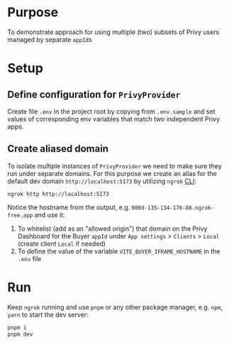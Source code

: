 # Purpose

To demonstrate approach for using multiple (two) subsets of Privy users managed by separate `appId`s

# Setup

## Define configuration for `PrivyProvider`

Create file `.env` in the project root by copying from `.env.sample` and set values of corresponding env variables that match two independent Privy apps.

## Create aliased domain

To isolate multiple instances of `PrivyProvider` we need to make sure they run under separate domains. For this purpose we create an alias for the default dev domain `http://localhost:5173` by utilizing `ngrok` [CLI](https://ngrok.com/downloads):
```
ngrok http http://localhost:5173
```
Notice the hostname from the output, e.g. `000d-135-134-176-86.ngrok-free.app` and use it:
1. To whitelist (add as an "allowed origin") that domain on the Privy Dashboard for the Buyer `appId` under `App settings` > `Clients` > `Local` (create client `Local` if needed)
1. To define the value of the variable `VITE_BUYER_IFRAME_HOSTNAME` in the `.env` file

# Run

Keep `ngrok` running and use `pnpm` or any other package manager, e.g. `npm`, `yarn` to start the dev server:
```bash
pnpm i
pnpm dev
```


